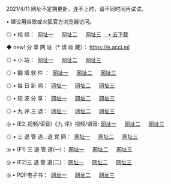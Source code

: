 <p>2021/4/11 网址不定期更新，连不上时，请不同时间再试试。
<p>• 建议用谷歌或火狐官方浏览器访问。
<p>◎ • 视 频： 
<a href="http://hxg.lexmarktr.com/" target="_blank">网址一</a> 　 
<a href="http://hqe.lexmarktr.com/" target="_blank">网址二</a> 　 
<a href="http://hqe.lexmarktr.com/b.html" target="_blank">网址三</a>
<a href="https://yadi.sk/d/d0sUeAOpal3njw" target="_blank">　• 云下载 </a></p>
<p>◆ new! 分 享 网 址（* 请 收 藏）： <a href="http://hvt.lexmarktr.com/a.html">https://e.acci.ml</a></p>

<p>◎ • 小 站：  
<a href="http://hxg.lexmarktr.com/f.html" target="_blank">网址一</a> 　 
<a href="http://hqe.lexmarktr.com/h.html" target="_blank">网址二</a> 　 
<a href="http://hqe.lexmarktr.com/k/" target="_blank">网址三</a></p>
<p>◎ • 翻 墙 软 件 ：  
<a href="http://hxg.lexmarktr.com/ff/" target="_blank">网址一</a> 　 
<a href="http://hqe.lexmarktr.com/s/read/a1_nd.html" target="_blank">网址二</a> 　 
<a href="http://hqe.lexmarktr.com/ff/index.html" target="_blank">网址三</a></p>
<p>◎ • 每 日 新 闻：  
<a href="http://hxg.lexmarktr.com/day/" target="_blank">网址一</a> 　 
<a href="http://hqe.lexmarktr.com/day/" target="_blank">网址二</a> 　 
<a href="http://hqe.lexmarktr.com/day/index.html" target="_blank">网址三</a></p>
<p>◎ • 短 波 分 享：  
<a href="http://hxg.lexmarktr.com/h/" target="_blank">网址一</a> 　 
<a href="http://hqe.lexmarktr.com/h/" target="_blank">网址二</a> 　 
<a href="http://hqe.lexmarktr.com/h/index.html" target="_blank">网址三</a></p>
<p>◎ • 九 评.三 退：  
<a href="http://hxg.lexmarktr.com/t/" target="_blank">网址一</a> 　 
<a href="http://hqe.lexmarktr.com/v2/index.html" target="_blank">网址二</a> 　 
<a href="http://hqe.lexmarktr.com/tt/index.html" target="_blank">网址三</a> 　</p>
<p>◎ • (E2_视频/语音)《九 评》视频/语音: 
<a href="http://hqe.lexmarktr.com/7738.html" target="_blank">网址一</a> 　 
<a href="http://hqe.lexmarktr.com/7614.html" target="_blank">网址二</a> 　 
<a href="http://hqe.lexmarktr.com/7633.html" target="_blank">网址三</a></p>
<p>◎ • 三 退 管 道...退 党 网：  
<a href="http://hxg.lexmarktr.com/go/td1.html" target="_blank">网址一</a> 　 
<a href="http://hqe.lexmarktr.com/go/td2.html" target="_blank">网址二</a> 　 
<a href="http://hqe.lexmarktr.com/go/td3.html" target="_blank">网址三</a></p>
<p>◎ • (F1) 三 退 管 道(一)： 
<a href="http://hxg.lexmarktr.com/dd/" target="_blank">网址一</a> 　 
<a href="http://hqe.lexmarktr.com/s/read/a1_tdx.html" target="_blank">网址二</a> 　 
<a href="http://hqe.lexmarktr.com/dd/" target="_blank">网址三</a></p>
<p>◎ • (F2)三 退 管 道(二)： 
<a href="http://hqe.lexmarktr.com/d/" target="_blank">网址一</a> 　 
<a href="http://hxg.lexmarktr.com/d/index.html" target="_blank">网址二</a> 　 
<a href="http://hqe.lexmarktr.com/d/" target="_blank">网址三</a></p>
<p>◎ • PDF电子书：  
<a href="http://hxg.lexmarktr.com/p/" target="_blank">网址一</a> 　 
<a href="http://hqe.lexmarktr.com/p/index.html" target="_blank">网址二</a> 　 
<a href="http://hqe.lexmarktr.com/p/" target="_blank">网址三</a></p>
